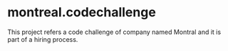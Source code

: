 # montreal.codechallenge
This project refers a code challenge of company named Montral and it is part of a hiring process.
